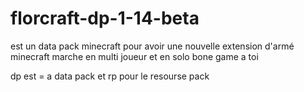 # florcraft-dp-1-14-beta


est  un data pack minecraft 
pour avoir une nouvelle extension d'armé minecraft marche en multi joueur et en solo bone game a toi 

dp est = a data pack et rp pour le resourse pack
